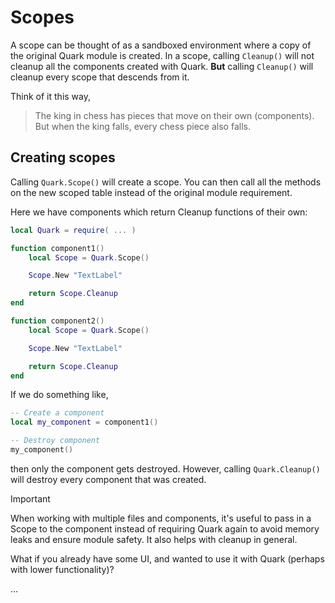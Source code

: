 # Scopes

A scope can be thought of as a sandboxed environment where a copy of the original Quark module is created.
In a scope, calling `Cleanup()` will not cleanup all the components created with Quark. **But** calling `Cleanup()`
will cleanup every scope that descends from it.

Think of it this way,
> The king in chess has pieces that move on their own (components). But when the king falls, every chess piece also falls.

## Creating scopes

Calling `Quark.Scope()` will create a scope.
You can then call all the methods on the new scoped table instead of the original module requirement.

Here we have components which return Cleanup functions of their own:

```lua
local Quark = require( ... )

function component1()
    local Scope = Quark.Scope()

    Scope.New "TextLabel"

    return Scope.Cleanup
end

function component2()
    local Scope = Quark.Scope()

    Scope.New "TextLabel"

    return Scope.Cleanup
end
```

If we do something like,

```lua
-- Create a component
local my_component = component1()

-- Destroy component
my_component()
```

then only the component gets destroyed.
However, calling `Quark.Cleanup()` will destroy every component that was created.

> [!IMPORTANT]  
> When working with multiple files and components, it's useful to pass in a Scope to the component instead of requiring Quark again to avoid memory leaks and ensure module safety.
> It also helps with cleanup in general.

What if you already have some UI, and wanted to use it with Quark (perhaps with lower functionality)?

...
